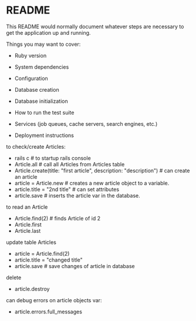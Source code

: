 # README

This README would normally document whatever steps are necessary to get the
application up and running.

Things you may want to cover:

* Ruby version

* System dependencies

* Configuration

* Database creation

* Database initialization

* How to run the test suite

* Services (job queues, cache servers, search engines, etc.)

* Deployment instructions

to check/create Articles: 
- rails c # to startup rails console
- Article.all # call all Articles from Articles table
- Article.create(title: "first article", description: "description") # can create an article
- article = Article.new # creates a new article object to a variable. 
- article.title = "2nd title" # can set attributes 
- article.save # inserts the article var in the database. 

to read an Article
- Article.find(2) # finds Article of id 2
- Article.first
- Article.last

update table Articles
- article = Article.find(2)
- article.title = "changed title"
- article.save # save changes of article in database

delete
- article.destroy

can debug errors on article objects var:
- article.errors.full_messages